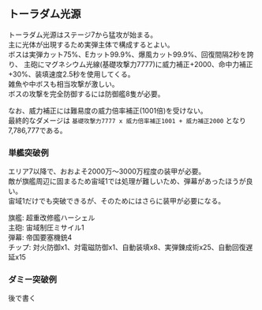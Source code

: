 ## トーラダム光源

トーラダム光源はステージ7から猛攻が始まる。  
主に光体が出現するため実弾主体で構成するとよい。  
ボスは実弾カット75%、Eカット99.9%、爆風カット99.9%、回復間隔2秒を誇り、
主砲にマグネシウム光線(基礎攻撃力7777)に威力補正+2000、命中力補正+30%、装填速度2.5秒を使用してくる。  
雑魚や中ボスも相当攻撃が激しい。  
ボスの攻撃を完全防御するには防御艦8隻が必要。  

なお、威力補正には難易度の威力倍率補正(1001倍)を受けない。  
最終的なダメージは `基礎攻撃力7777 x 威力倍率補正1001 + 威力補正2000` となり7,786,777である。  


### 単艦突破例

エリア7以降で、おおよそ2000万～3000万程度の装甲が必要。  
敵が旗艦周辺に固まるため宙域1では処理が難しいため、弾幕があったほうが良い。  
宙域1だけでも突破できるが、そのためにはさらに装甲が必要になる。  

旗艦: 超重改修艦ハーシェル  
主砲: 宙域制圧ミサイル1  
弾幕: 帝国要塞機銃4  
チップ: 対火防御x1、対電磁防御x1、自動装填x8、実弾錬成術x25、自動回復遅延x15  


### ダミー突破例

後で書く  
